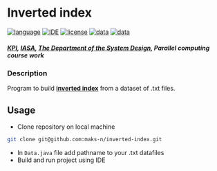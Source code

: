 # Inverted index
[![language](https://img.shields.io/badge/language-Java--1.8-orange)](https://adoptopenjdk.net/?variant=openjdk8&jvmVariant=hotspot)
[![IDE](https://img.shields.io/badge/IDE-IntelliJ%20IDEA-brightgreen)](https://www.jetbrains.com/idea/)
[![license](https://img.shields.io/github/license/MaksNazarenko/inverted-index)](https://github.com/MaksNazarenko/inverted-index/blob/main/LICENSE)
[![data](https://img.shields.io/badge/data-Large%20Movie%20Review%20Dataset-lightgrey)](http://ai.stanford.edu/~amaas/data/sentiment/)
[![data](https://img.shields.io/badge/release-v0.1.0-9cf)](https://github.com/MaksNazarenko/inverted-index/releases)

##### [KPI](https://kpi.ua/en/), [IASA](http://iasa.kpi.ua/), [The Department of the System Design](http://cad.kpi.ua/en), Parallel computing course work

### Description
Program to build [**inverted index**](https://en.wikipedia.org/wiki/Inverted_index) from a dataset of .txt files. 

## Usage
* Clone repository on local machine
```bash
git clone git@github.com:maks-n/inverted-index.git
```
* In `Data.java` file add pathname to your .txt datafiles 
* Build and run project using IDE
